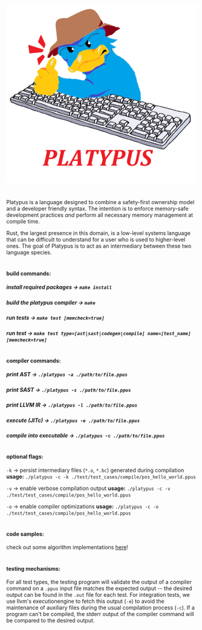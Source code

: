 ![oink](logo.png)

#

Platypus is a language designed to combine a safety-first ownership model and a developer friendly syntax. The intention is to enforce memory-safe development practices *and* perform all necessary memory management at compile time.

Rust, the largest presence in this domain, is a low-level systems language that can be difficult to understand for a user who is used to higher-level ones. The goal of Platypus is to act as an intermediary between these two language species.

#

#### build commands:
##### install required packages &rarr; ```make install```
##### build the platypus compiler &rarr; ```make```
##### run tests &rarr; ```make test [memcheck=true]```
##### run test &rarr; ```make test type=[ast|sast|codegen|compile] name=[test_name] [memcheck=true]```

#

#### compiler commands:
##### print AST &rarr; ```./platypus -a ./path/to/file.ppus```
##### print SAST &rarr; ```./platypus -s ./path/to/file.ppus```
##### print LLVM IR &rarr; ```./platypus -l ./path/to/file.ppus```
##### execute (JITc) &rarr; ```./platypus -e ./path/to/file.ppus```
##### compile into executable &rarr; ```./platypus -c ./path/to/file.ppus```

#

#### optional flags:
```-k``` &rarr; persist intermediary files (```*.o```, ```*.bc```) generated during compilation
**usage:** ```./platypus -c -k ./test/test_cases/compile/pos_hello_world.ppus```

```-v``` &rarr; enable verbose compilation output
**usage:** ```./platypus -c -v ./test/test_cases/compile/pos_hello_world.ppus```

```-o``` &rarr; enable compiler optimizations
**usage:** ```./platypus -c -o ./test/test_cases/compile/pos_hello_world.ppus```

#

#### code samples:
check out some algorithm implementations [here](https://github.com/dolpm/platypus/tree/main/examples)!

#

#### testing mechanisms:
For all test types, the testing program will validate the output of
a compiler command on a ```.ppus``` input file matches the expected output -- the desired output can be found in the ```.out``` file for each test.  For integration tests, we use llvm's executionengine to fetch this output (```-e```) to avoid the maintenance of auxiliary files during the usual compilation process (```-c```). If a program can't be compiled, the stderr output of the compiler command will be compared to the desired output.